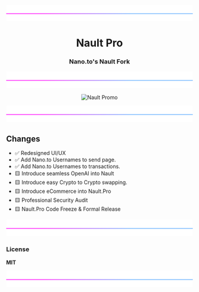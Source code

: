 ![line](https://github.com/fwd/n2/raw/master/.github/line.png)

<h1 align="center">Nault Pro</h1>

<h3 align="center">Nano.to's Nault Fork</h3>

![line](https://github.com/fwd/n2/raw/master/.github/line.png)

<p align="center">
  <img src="https://github.com/fwd/nault/raw/master/.github/screen.png" alt="Nault Promo" />
</p>

![line](https://github.com/fwd/n2/raw/master/.github/line.png)

## Changes

- ✅ Redesigned UI/UX
- ✅ Add Nano.to Usernames to send page.
- ✅ Add Nano.to Usernames to transactions.
- 🟨 Introduce seamless OpenAI into Nault
- 🟨 Introduce easy Crypto to Crypto swapping.
- 🟨 Introduce eCommerce into Nault.Pro
- 🟨 Professional Security Audit
- 🟨 Nault.Pro Code Freeze & Formal Release

![line](https://github.com/fwd/n2/raw/master/.github/line.png)

### License 

**MIT**

![line](https://github.com/fwd/n2/raw/master/.github/line.png)

